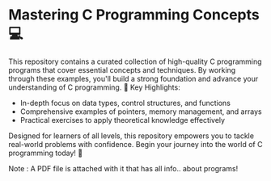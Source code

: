# Mastering C Programming Concepts 💻
This repository contains a curated collection of high-quality C programming programs that cover essential concepts and techniques. By working through these examples, you'll build a strong foundation and advance your understanding of C programming.
📌 Key Highlights:
- In-depth focus on data types, control structures, and functions
- Comprehensive examples of pointers, memory management, and arrays
- Practical exercises to apply theoretical knowledge effectively

Designed for learners of all levels, this repository empowers you to tackle real-world problems with confidence. Begin your journey into the world of C programming today! 🌟

Note : A PDF file is attached with it that has all info.. about programs!